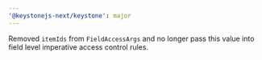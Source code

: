 ```yaml
---
'@keystonejs-next/keystone': major
---
```


Removed `itemIds` from `FieldAccessArgs` and no longer pass this value into field level imperative access control rules.
